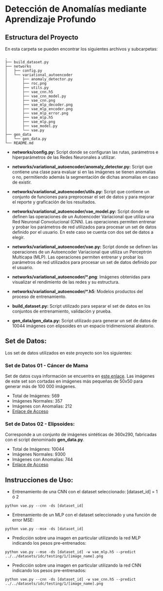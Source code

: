 # Detección de Anomalías mediante Aprendizaje Profundo

## Estructura del Proyecto

En esta carpeta se pueden encontrar los siguientes archivos y subcarpetas:

```
.
├── build_dataset.py
├── networks
│   ├── config.py
│   └── variational_autoencoder
│       ├── anomaly_detector.py
│       ├── roc.png
│       ├── utils.py
│       ├── vae_cnn.h5
│       ├── vae_cnn_model.py
│       ├── vae_cnn.png
│       ├── vae_mlp_decoder.png
│       ├── vae_mlp_encoder.png
│       ├── vae_mlp_error.png
│       ├── vae_mlp.h5
│       ├── vae_mlp.png
│       ├── vae_model.py
│       └── vae.py
├── gen_data
│   └── gen_data.py
└── README.md

```

* __networks/config.py:__ Script donde se configuran las rutas, parámetros e hiperparámetros de las Redes Neuronales a utilizar.

* __networks/variational_autoencoder/anomaly_detector.py:__ Script que contiene una clase para evaluar si en las imágenes se tienen anomalías o no, permitiendo además la segmentación de dichas anomalías en caso de existir.

* __networks/variational_autoencoder/utils.py:__ Script que contiene un conjunto de funciones para preprocesar el set de datos y para mejorar el reporte y graficación de los resultados.

* __networks/variational_autoencoder/vae_model.py:__ Script donde se definen las operaciones de un Autoencoder Variacional que utiliza una Red Neuronal Convolucional (CNN). Las operaciones permiten entrenar y probar los parámetros de red utilizados para procesar un set de datos definido por el usuario. En este caso se cuenta con dos set de datos a elegir.

* __networks/variational_autoencoder/vae.py:__ Script donde se definen las operaciones de un Autoencoder Variacional que utiliza un Perceptrón Multicapa (MLP). Las operaciones permiten entrenar y probar los parámetros de red utilizados para procesar un set de datos definido por el usuario.

* __networks/variational_autoencoder/*.png__: Imágenes obtenidas para visualizar el rendimiento de las redes y su estructura.

* __networks/variational_autoencoder/*.h5__: Modelos productos del proceso de entrenamiento.

* __build_dataset.py:__ Script utilizado para separar el set de datos en los conjuntos de entrenamiento, validación y prueba.

* __gen_data/gen_data.py:__ Script utilizado para generar un set de datos de 10044 imágenes con elipsoides en un espacio tridimensional aleatorio.


## Set de Datos:

Los set de datos utilizados en este proyecto son los siguientes:

### Set de Datos 01 - Cáncer de Mama

Set de datos cuya información se encuentra en [este enlace](https://www.kaggle.com/uciml/breast-cancer-wisconsin-data). Las imágenes de este set son cortadas en imágenes más pequeñas de 50x50 para generar más de 100 000 imágenes.

* Total de Imágenes: 569
* Imágenes Normales: 357
* Imágenes con Anomalías: 212
* [Enlace de Acceso](https://www.dropbox.com/s/hw326x88leq7voz/IDC_regular_ps50_idx5.zip?dl=0)


### Set de Datos 02 - Elipsoides:

Corresponde a un conjunto de imágenes sintéticas de 360x290, fabricadas con el script denominado __gen_data.py__.

* Total de Imágenes: 10044
* Imágenes Normales: 9300
* Imágenes con Anomalías: 744
* [Enlace de Acceso](https://www.dropbox.com/s/8xzpfbq9b8ws6mh/dataset.tar.gz?dl=0)


## Instrucciones de Uso:

* Entrenamiento de una CNN con el dataset seleccionado: [dataset_id] = 1 ó 2

```
python vae.py --cnn -ds [dataset_id]
```

* Entrenamiento de un MLP con el dataset seleccionado y una función de error MSE:

```
python vae.py --mse -ds [dataset_id]
```

* Predicción sobre una imagen en particular utilizando la red MLP indicando los pesos pre-entrenados:

```
python vae.py --mse -ds [dataset_id] -w vae_mlp.h5 --predict ../../datasets/idc/testing/1/[image_name].png
```

* Predicción sobre una imagen en particular utilizando la red CNN indicando los pesos pre-entrenados:

```
python vae.py --cnn -ds [dataset_id] -w vae_cnn.h5 --predict ../../datasets/idc/testing/1/[image_name].png
```

